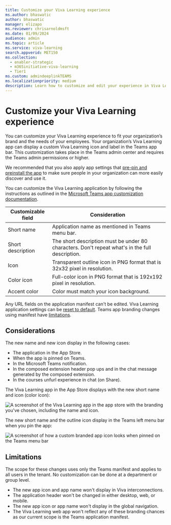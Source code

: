```yaml
---
title: Customize your Viva Learning experience
ms.author: bhaswatic
author: bhaswatic
manager: elizapo
ms.reviewer: chrisarnoldmsft
ms.date: 01/09/2024
audience: admin
ms.topic: article
ms.service: viva-learning
search.appverid: MET150
ms.collection:
  - enabler-strategic
  - m365initiative-viva-learning
  - Tier1
ms.custom: admindeeplinkTEAMS
ms.localizationpriority: medium
description: Learn how to customize and edit your experience in Viva Learning.
---
```


# Customize your Viva Learning experience

You can customize your Viva Learning experience to fit your organization’s brand and the needs of your employees. 
Your organization’s Viva Learning app can display a custom Viva Learning icon and label in the Teams app bar. This customization takes place in the Teams admin center and requires the Teams admin permissions or higher.

We recommended that you also apply app settings that [pre-pin and preinstall the app](/microsoftteams/teams-app-setup-policies) to make sure people in your organization can more easily discover and use it.

You can customize the Viva Learning application by following the instructions as outlined in the [Microsoft Teams app customization documentation](/microsoftteams/customize-apps#considerations-and-limitations-of-app-customization).


| Customizable field | Consideration |  
|-----|------------|
| Short name | Application name as mentioned in Teams menu bar.|
| Short description | The short description must be under 80 characters.   Don't repeat what's in the full description. |
| Icon | Transparent outline icon in PNG format that   is 32x32 pixel in resolution. |
| Color icon | Full-color icon in PNG format that is 192x192   pixel in resolution. |
| Accent color | Color must match your icon background. |

Any URL fields on the application manifest can't be edited. Viva Learning application settings can be [reset to default](/microsoftteams/customize-apps#reset-app-details-to-default-values).
Teams app branding changes using manifest have [limitations](/microsoftteams/customize-apps#considerations-and-limitations-of-app-customization).

## Considerations

The new name and new icon display in the following cases:

- The application in the App Store.
- When the app is pinned on Teams.
- In the Microsoft Teams notification.
- In the composed extension header pop ups and in the chat message generated by the composed extension.
- In the courses unfurl experience in chat (on Share).

The Viva Learning app in the App Store displays with the new short name and icon (color icon):

![A screenshot of the Viva Learning app in the app store with the branding you've chosen, including the name and icon.](../media/learning/customize-branding.png)

The new short name and the outline icon display in the Teams left menu bar when you pin the app: 

![A screenshot of how a custom branded app icon looks when pinned on the Teams menu bar](../media/learning/customize-branding2.png)


## Limitations

The scope for these changes uses only the Teams manifest and applies to all users in the tenant. No customization can be done at a department or group level.

- The new app icon and app name won't display in Viva interconnections.
- The application header won't be changed in either desktop, web, or mobile.
- The new app icon or app name won't display in the global navigation.
- The Viva Learning web app won't reflect any of these branding chances as our current scope is the Teams application manifest.
